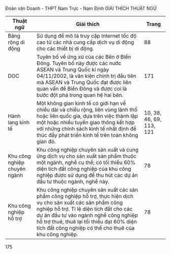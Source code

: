 Đoàn văn Doanh - THPT Nam Trực - Nam Định
GIẢI THÍCH THUẬT NGỮ

Thuật ngữ | Giải thích | Trang
--- | --- | ---
Băng rộng di động | Sử dụng để mô tả truy cập Internet tốc độ cao từ các nhà cung cấp dịch vụ di động cho các thiết bị di động. | 88
DOC | Tuyên bố về ứng xử của các Bên ở Biển Đông. Tuyên bố này được các nước ASEAN và Trung Quốc kí ngày 04/11/2002, là văn kiện chính trị đầu tiên mà ASEAN và Trung Quốc đạt được liên quan vấn đề Biển Đông và được coi là bước đột phá trong quan hệ hai bên. | 171
Hành lang kinh tế | Một không gian kinh tế có giới hạn về chiều dài và chiều rộng, liên vùng lãnh thổ hoặc liên quốc gia, dựa trên việc thành lập một hoặc nhiều tuyến giao thông kết hợp với những chính sách kinh tế nhất định để thúc đẩy phát triển kinh tế trên toàn không gian đó. | 10, 38, 46, 69, 113, 121
Khu công nghiệp chuyên ngành | Khu công nghiệp chuyên sản xuất và cung ứng dịch vụ cho sản xuất sản phẩm thuộc một ngành, nghề cụ thể; có tối thiểu 60% diện tích đất công nghiệp của khu công nghiệp được sử dụng để thu hút các dự án đầu tư thuộc ngành, nghề này. | 78
Khu công nghiệp hỗ trợ | Khu công nghiệp chuyên sản xuất các sản phẩm công nghiệp hỗ trợ, thực hiện dịch vụ cho sản xuất các sản phẩm công nghiệp hỗ trợ. Tỉ lệ diện tích đất cho các dự án đầu tư vào ngành nghề công nghiệp hỗ trợ thuê, thuê lại tối thiểu đạt 60% diện tích đất công nghiệp có thể cho thuê của khu công nghiệp. | 78

175